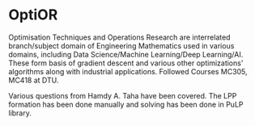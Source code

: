 # OptiOR
Optimisation Techniques and Operations Research are interrelated branch/subject domain of Engineering Mathematics used in various domains, including Data Science/Machine Learning/Deep Learning/AI. These form basis of gradient descent and various other optimizations' algorithms along with industrial applications. Followed Courses MC305, MC418 at DTU.

Various questions from Hamdy A. Taha have been covered. The LPP formation has been done manually and solving has been done in PuLP library. 
